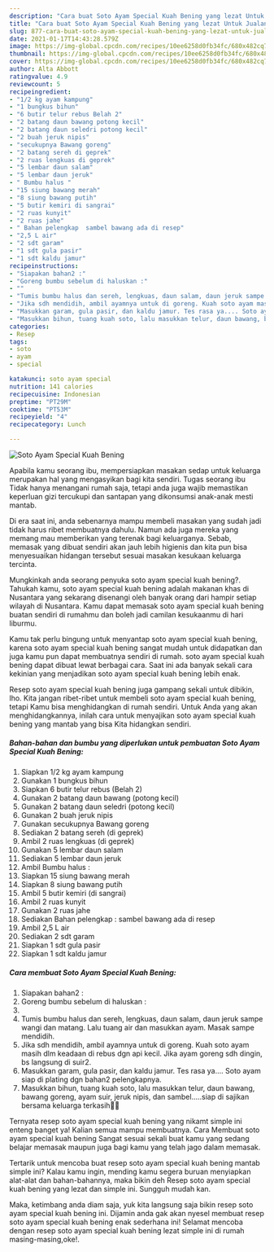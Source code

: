 ```yaml
---
description: "Cara buat Soto Ayam Special Kuah Bening yang lezat Untuk Jualan"
title: "Cara buat Soto Ayam Special Kuah Bening yang lezat Untuk Jualan"
slug: 877-cara-buat-soto-ayam-special-kuah-bening-yang-lezat-untuk-jualan
date: 2021-01-17T14:43:28.579Z
image: https://img-global.cpcdn.com/recipes/10ee6258d0fb34fc/680x482cq70/soto-ayam-special-kuah-bening-foto-resep-utama.jpg
thumbnail: https://img-global.cpcdn.com/recipes/10ee6258d0fb34fc/680x482cq70/soto-ayam-special-kuah-bening-foto-resep-utama.jpg
cover: https://img-global.cpcdn.com/recipes/10ee6258d0fb34fc/680x482cq70/soto-ayam-special-kuah-bening-foto-resep-utama.jpg
author: Alta Abbott
ratingvalue: 4.9
reviewcount: 5
recipeingredient:
- "1/2 kg ayam kampung"
- "1 bungkus bihun"
- "6 butir telur rebus Belah 2"
- "2 batang daun bawang potong kecil"
- "2 batang daun seledri potong kecil"
- "2 buah jeruk nipis"
- "secukupnya Bawang goreng"
- "2 batang sereh di geprek"
- "2 ruas lengkuas di geprek"
- "5 lembar daun salam"
- "5 lembar daun jeruk"
- " Bumbu halus "
- "15 siung bawang merah"
- "8 siung bawang putih"
- "5 butir kemiri di sangrai"
- "2 ruas kunyit"
- "2 ruas jahe"
- " Bahan pelengkap  sambel bawang ada di resep"
- "2,5 L air"
- "2 sdt garam"
- "1 sdt gula pasir"
- "1 sdt kaldu jamur"
recipeinstructions:
- "Siapakan bahan2 :"
- "Goreng bumbu sebelum di haluskan :"
- ""
- "Tumis bumbu halus dan sereh, lengkuas, daun salam, daun jeruk sampe wangi dan matang. Lalu tuang air dan masukkan ayam. Masak sampe mendidih."
- "Jika sdh mendidih, ambil ayamnya untuk di goreng. Kuah soto ayam masih dlm keadaan di rebus dgn api kecil. Jika ayam goreng sdh dingin, bs langsung di suir2."
- "Masukkan garam, gula pasir, dan kaldu jamur. Tes rasa ya.... Soto ayam siap di plating dgn bahan2 pelengkapnya."
- "Masukkan bihun, tuang kuah soto, lalu masukkan telur, daun bawang, bawang goreng, ayam suir, jeruk nipis, dan sambel.....siap di sajikan bersama keluarga terkasih🙏😍"
categories:
- Resep
tags:
- soto
- ayam
- special

katakunci: soto ayam special 
nutrition: 141 calories
recipecuisine: Indonesian
preptime: "PT29M"
cooktime: "PT53M"
recipeyield: "4"
recipecategory: Lunch

---
```



![Soto Ayam Special Kuah Bening](https://img-global.cpcdn.com/recipes/10ee6258d0fb34fc/680x482cq70/soto-ayam-special-kuah-bening-foto-resep-utama.jpg)

Apabila kamu seorang ibu, mempersiapkan masakan sedap untuk keluarga merupakan hal yang mengasyikan bagi kita sendiri. Tugas seorang ibu Tidak hanya menangani rumah saja, tetapi anda juga wajib memastikan keperluan gizi tercukupi dan santapan yang dikonsumsi anak-anak mesti mantab.

Di era  saat ini, anda sebenarnya mampu membeli masakan yang sudah jadi tidak harus ribet membuatnya dahulu. Namun ada juga mereka yang memang mau memberikan yang terenak bagi keluarganya. Sebab, memasak yang dibuat sendiri akan jauh lebih higienis dan kita pun bisa menyesuaikan hidangan tersebut sesuai masakan kesukaan keluarga tercinta. 



Mungkinkah anda seorang penyuka soto ayam special kuah bening?. Tahukah kamu, soto ayam special kuah bening adalah makanan khas di Nusantara yang sekarang disenangi oleh banyak orang dari hampir setiap wilayah di Nusantara. Kamu dapat memasak soto ayam special kuah bening buatan sendiri di rumahmu dan boleh jadi camilan kesukaanmu di hari liburmu.

Kamu tak perlu bingung untuk menyantap soto ayam special kuah bening, karena soto ayam special kuah bening sangat mudah untuk didapatkan dan juga kamu pun dapat membuatnya sendiri di rumah. soto ayam special kuah bening dapat dibuat lewat berbagai cara. Saat ini ada banyak sekali cara kekinian yang menjadikan soto ayam special kuah bening lebih enak.

Resep soto ayam special kuah bening juga gampang sekali untuk dibikin, lho. Kita jangan ribet-ribet untuk membeli soto ayam special kuah bening, tetapi Kamu bisa menghidangkan di rumah sendiri. Untuk Anda yang akan menghidangkannya, inilah cara untuk menyajikan soto ayam special kuah bening yang mantab yang bisa Kita hidangkan sendiri.

<!--inarticleads1-->

##### Bahan-bahan dan bumbu yang diperlukan untuk pembuatan Soto Ayam Special Kuah Bening:

1. Siapkan 1/2 kg ayam kampung
1. Gunakan 1 bungkus bihun
1. Siapkan 6 butir telur rebus (Belah 2)
1. Gunakan 2 batang daun bawang (potong kecil)
1. Gunakan 2 batang daun seledri (potong kecil)
1. Gunakan 2 buah jeruk nipis
1. Gunakan secukupnya Bawang goreng
1. Sediakan 2 batang sereh (di geprek)
1. Ambil 2 ruas lengkuas (di geprek)
1. Gunakan 5 lembar daun salam
1. Sediakan 5 lembar daun jeruk
1. Ambil  Bumbu halus :
1. Siapkan 15 siung bawang merah
1. Siapkan 8 siung bawang putih
1. Ambil 5 butir kemiri (di sangrai)
1. Ambil 2 ruas kunyit
1. Gunakan 2 ruas jahe
1. Sediakan  Bahan pelengkap : sambel bawang ada di resep
1. Ambil 2,5 L air
1. Sediakan 2 sdt garam
1. Siapkan 1 sdt gula pasir
1. Siapkan 1 sdt kaldu jamur




<!--inarticleads2-->

##### Cara membuat Soto Ayam Special Kuah Bening:

1. Siapakan bahan2 :
1. Goreng bumbu sebelum di haluskan :
1. 
1. Tumis bumbu halus dan sereh, lengkuas, daun salam, daun jeruk sampe wangi dan matang. Lalu tuang air dan masukkan ayam. Masak sampe mendidih.
1. Jika sdh mendidih, ambil ayamnya untuk di goreng. Kuah soto ayam masih dlm keadaan di rebus dgn api kecil. Jika ayam goreng sdh dingin, bs langsung di suir2.
1. Masukkan garam, gula pasir, dan kaldu jamur. Tes rasa ya.... Soto ayam siap di plating dgn bahan2 pelengkapnya.
1. Masukkan bihun, tuang kuah soto, lalu masukkan telur, daun bawang, bawang goreng, ayam suir, jeruk nipis, dan sambel.....siap di sajikan bersama keluarga terkasih🙏😍




Ternyata resep soto ayam special kuah bening yang nikamt simple ini enteng banget ya! Kalian semua mampu membuatnya. Cara Membuat soto ayam special kuah bening Sangat sesuai sekali buat kamu yang sedang belajar memasak maupun juga bagi kamu yang telah jago dalam memasak.

Tertarik untuk mencoba buat resep soto ayam special kuah bening mantab simple ini? Kalau kamu ingin, mending kamu segera buruan menyiapkan alat-alat dan bahan-bahannya, maka bikin deh Resep soto ayam special kuah bening yang lezat dan simple ini. Sungguh mudah kan. 

Maka, ketimbang anda diam saja, yuk kita langsung saja bikin resep soto ayam special kuah bening ini. Dijamin anda gak akan nyesel membuat resep soto ayam special kuah bening enak sederhana ini! Selamat mencoba dengan resep soto ayam special kuah bening lezat simple ini di rumah masing-masing,oke!.

